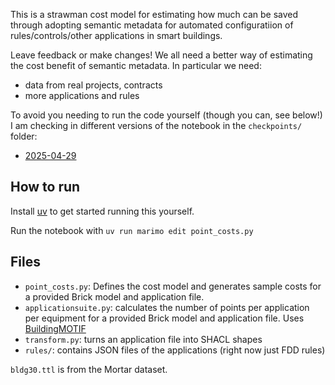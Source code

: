 This is a strawman cost model for estimating how much can be saved through adopting semantic metadata for automated configuratiion of rules/controls/other applications in smart buildings.

Leave feedback or make changes! We all need a better way of estimating the cost benefit of semantic metadata. In particular we need:
- data from real projects, contracts
- more applications and rules

To avoid you needing to run the code yourself (though you can, see below!) I am checking in different versions of the notebook in the `checkpoints/` folder:

- [2025-04-29](https://github.com/gtfierro/metadata-cost-estimation/blob/main/checkpoints/point_cost-2025-04-29.ipynb)

## How to run

Install [uv](https://docs.astral.sh/uv/) to get started running this yourself.

Run the notebook with `uv run marimo edit point_costs.py`

## Files

- `point_costs.py`: Defines the cost model and generates sample costs for a provided Brick model and application file.
- `applicationsuite.py`: calculates the number of points per application per equipment for a provided Brick model and application file. Uses [BuildingMOTIF](https://github.com/NREL/BuildingMOTIF)
- `transform.py`: turns an application file into SHACL shapes
- `rules/`: contains JSON files of the applications (right now just FDD rules)

`bldg30.ttl` is from the Mortar dataset.
